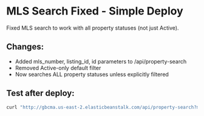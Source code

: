 # MLS Search Fixed - Simple Deploy

Fixed MLS search to work with all property statuses (not just Active).

## Changes:
- Added mls_number, listing_id, id parameters to /api/property-search
- Removed Active-only default filter
- Now searches ALL property statuses unless explicitly filtered

## Test after deploy:
```bash
curl "http://gbcma.us-east-2.elasticbeanstalk.com/api/property-search?mls_number=YOUR_MLS_NUMBER"
```
